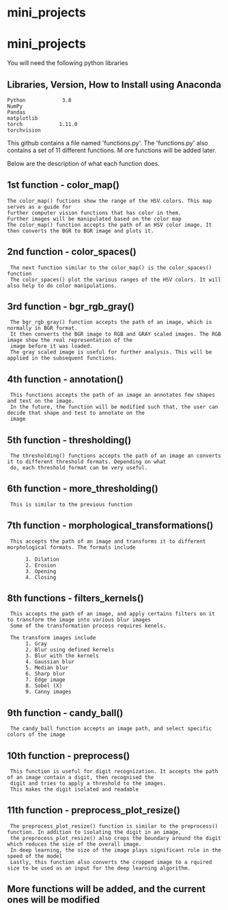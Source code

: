 # mini_projects

# mini_projects


You will need the following python libraries 


Libraries, Version, How to Install using Anaconda
-------------------------------------------------------------------
	Python 		      3.8		
	NumPy 	
	Pandas  		
	matplotlib 		
	torch 		     1.11.0	
	torchvision		


This github contains a file named 'functions.py'. The 'functions.py' also contains a set of 11 different functions. M
ore functions will be added later. 

Below are the description of what each function does. 


1st function - color_map()
-----------------------------------------------------------------------------------------------------------------------------
	The color_map() fuctions show the range of the HSV colors. This map serves as a guide for
	further computer vision functions that has color in them. 
	Further images will be manipulated based on the color map
	The color_map() function accepts the path of an HSV color image. It then converts the BGR to BGR image and plots it. 


2nd function - color_spaces()
-----------------------------------------------------------------------------------------------------------------------------

     The next function similar to the color_map() is the color_spaces() function 
     The color_spaces() plot the various ranges of the HSV colors. It will also help to do color manipulations. 


3rd function - bgr_rgb_gray()
-----------------------------------------------------------------------------------------------------------------------------
     The bgr_rgb_gray() function accepts the path of an image, which is normally in BGR format. 
     It then converts the BGR image to RGB and GRAY scaled images. The RGB image show the real representation of the 
     image before it was loaded. 
     The gray scaled image is useful for further analysis. This will be applied in the subsequent functions. 


4th function -  annotation()
-----------------------------------------------------------------------------------------------------------------------------
     This functions accepts the path of an image an annotates few shapes and text on the image. 
     In the future, the function will be modified such that, the user can decide that shape and test to annotate on the 
     image  


5th function - thresholding()
-----------------------------------------------------------------------------------------------------------------------------
     The thresholding() functions accepts the path of an image an converts it to different threshold formats. Depending on what 
     do, each threshold format can be very useful. 

6th function - more_thresholding()
-----------------------------------------------------------------------------------------------------------------------------
     This is similar to the previous function


7th function - morphological_transformations()
-----------------------------------------------------------------------------------------------------------------------------
     This accepts the path of an image and transforms it to different morphological formats. The formats include 

          1. Dilation 
          2. Erosion 
          3. Opening 
          4. Closing 

8th functions - filters_kernels()
-----------------------------------------------------------------------------------------------------------------------------
     This accepts the path of an image, and apply certains filters on it to transform the image into various blur images
     Some of the transformation process requires kenels. 
     
     The transform images include 
          1. Gray 
          2. Blur using defined kernels 
          3. Blur with the kernels 
          4. Gaussian blur 
          5. Median blur 
          6. Sharp blur 
          7. Edge image 
          8. Sobel (X)
          9. Canny images 

9th function - candy_ball()
-----------------------------------------------------------------------------------------------------------------------------
     The candy_ball function accepts an image path, and select specific colors of the image 


10th function - preprocess()
-----------------------------------------------------------------------------------------------------------------------------
     This function is useful for digit recognization. It accepts the path of an image contain a digit, then recognised the 
     digit and tries to apply a threshold to the images. 
     This makes the digit isolated and readable 


11th function - preprocess_plot_resize()
-----------------------------------------------------------------------------------------------------------------------------
     The preprocess_plot_resize() function is similar to the preprocess() function. In addition to isolating the digit in an image, 
     the preprocess_plot_resize() also crops the boundary around the digit which reduces the size of the overall image. 
     In deep learning, the size of the image plays significant role in the speed of the model 
     Lastly, this function also converts the cropped image to a rquired size to be used as an input for the deep learning algorithm. 

More functions will be added, and the current ones will be modified 
-----------------------------------------------------------------------------------------------------------------------------
	
